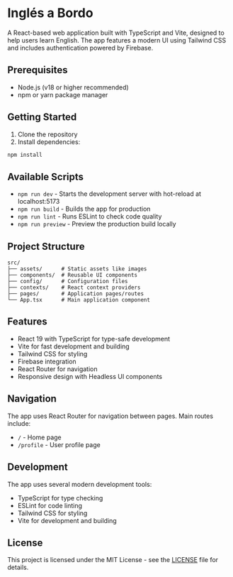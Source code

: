 # Inglés a Bordo

A React-based web application built with TypeScript and Vite, designed to help users learn English. The app features a modern UI using Tailwind CSS and includes authentication powered by Firebase.

## Prerequisites

- Node.js (v18 or higher recommended)
- npm or yarn package manager

## Getting Started

1. Clone the repository
2. Install dependencies:
```bash
npm install
```

## Available Scripts

- `npm run dev` - Starts the development server with hot-reload at localhost:5173
- `npm run build` - Builds the app for production
- `npm run lint` - Runs ESLint to check code quality
- `npm run preview` - Preview the production build locally

## Project Structure

```
src/
├── assets/      # Static assets like images
├── components/  # Reusable UI components
├── config/      # Configuration files
├── contexts/    # React context providers
├── pages/       # Application pages/routes
└── App.tsx      # Main application component
```

## Features

- React 19 with TypeScript for type-safe development
- Vite for fast development and building
- Tailwind CSS for styling
- Firebase integration
- React Router for navigation
- Responsive design with Headless UI components

## Navigation

The app uses React Router for navigation between pages. Main routes include:
- `/` - Home page
- `/profile` - User profile page

## Development

The app uses several modern development tools:
- TypeScript for type checking
- ESLint for code linting
- Tailwind CSS for styling
- Vite for development and building

## License

This project is licensed under the MIT License - see the [LICENSE](LICENSE) file for details.
